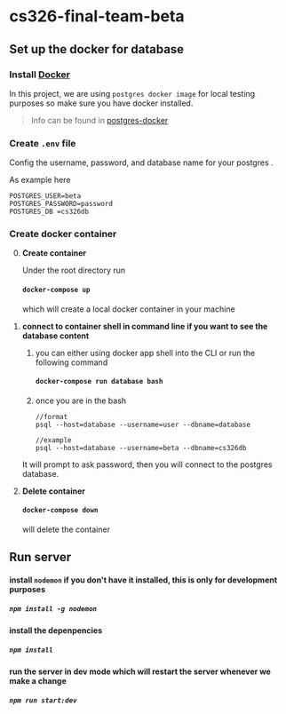 # cs326-final-team-beta



## Set up the docker for database



### Install  [Docker](https://docs.docker.com/get-docker/)

In this project, we are using `postgres docker image` for local testing purposes so make sure you have docker installed. 

> Info can be found in [postgres-docker](https://hub.docker.com/_/postgres) 

### **Create `.env` file**

Config the username, password, and database name for your postgres .

As example here

```
POSTGRES_USER=beta
POSTGRES_PASSWORD=password
POSTGRES_DB =cs326db
```

### **Create docker container**

0. **Create container** 

   Under the root directory run

   ####  `docker-compose up` 

   which will create a local docker container in your machine

   

1. **connect to container shell in command line if you want to see the database content**

   

   1. you can either using docker app shell into the CLI or run the following command

      #### 	`docker-compose run database bash`

      

   2. once you are in the bash

      ```shell
      //format
      psql --host=database --username=user --dbname=database
      
      //example 
      psql --host=database --username=beta --dbname=cs326db
      ```

   It will prompt to ask password, then you will connect to the postgres database.

   

2. **Delete container**

   

   #### `docker-compose down` 

   will delete the container

## Run server

#### install `nodemon` if you don't have it installed, this is only for development purposes



##### `npm install -g nodemon`



#### install the depenpencies



##### `npm install`



#### run the server in dev mode which will restart the server whenever we make a change



##### `npm run start:dev`

